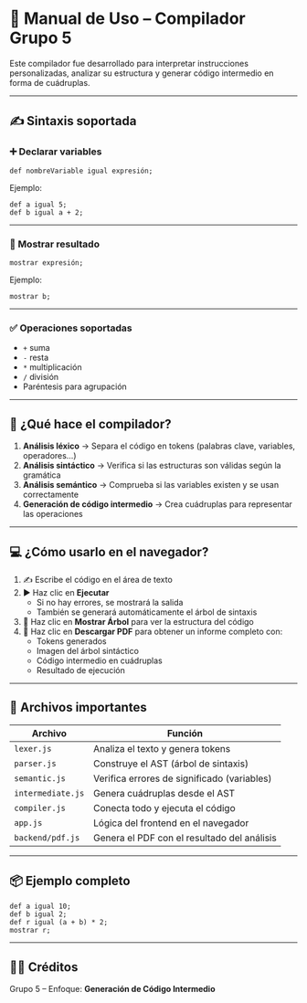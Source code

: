 <!-- Descripción del proyecto, cómo ejecutarlo -->

# 📘 Manual de Uso – Compilador Grupo 5

Este compilador fue desarrollado para interpretar instrucciones personalizadas, analizar su estructura y generar código intermedio en forma de cuádruplas.

---

## ✍️ Sintaxis soportada

### ➕ Declarar variables

```plaintext
def nombreVariable igual expresión;
```

Ejemplo:

```plaintext
def a igual 5;
def b igual a + 2;
```

---

### 👀 Mostrar resultado

```plaintext
mostrar expresión;
```

Ejemplo:

```plaintext
mostrar b;
```

---

### ✅ Operaciones soportadas

- `+` suma
- `-` resta
- `*` multiplicación
- `/` división
- Paréntesis para agrupación

---

## 🧠 ¿Qué hace el compilador?

1. **Análisis léxico** → Separa el código en tokens (palabras clave, variables, operadores…)
2. **Análisis sintáctico** → Verifica si las estructuras son válidas según la gramática
3. **Análisis semántico** → Comprueba si las variables existen y se usan correctamente
4. **Generación de código intermedio** → Crea cuádruplas para representar las operaciones

---

## 💻 ¿Cómo usarlo en el navegador?

1. ✍️ Escribe el código en el área de texto
2. ▶️ Haz clic en **Ejecutar**
   - Si no hay errores, se mostrará la salida
   - También se generará automáticamente el árbol de sintaxis
3. 🌳 Haz clic en **Mostrar Árbol** para ver la estructura del código
4. 📄 Haz clic en **Descargar PDF** para obtener un informe completo con:
   - Tokens generados
   - Imagen del árbol sintáctico
   - Código intermedio en cuádruplas
   - Resultado de ejecución

---

## 📂 Archivos importantes

| Archivo           | Función                                     |
| ----------------- | ------------------------------------------- |
| `lexer.js`        | Analiza el texto y genera tokens            |
| `parser.js`       | Construye el AST (árbol de sintaxis)        |
| `semantic.js`     | Verifica errores de significado (variables) |
| `intermediate.js` | Genera cuádruplas desde el AST              |
| `compiler.js`     | Conecta todo y ejecuta el código            |
| `app.js`          | Lógica del frontend en el navegador         |
| `backend/pdf.js`  | Genera el PDF con el resultado del análisis |

---

## 📦 Ejemplo completo

```plaintext
def a igual 10;
def b igual 2;
def r igual (a + b) * 2;
mostrar r;
```

---

## 🧑‍🔬 Créditos

Grupo 5 – Enfoque: **Generación de Código Intermedio**
